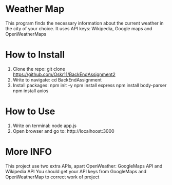 # Weather Map
This program finds the necessary information about the current weather in the city of your choice. 
It uses API keys: Wikipedia, Google maps and OpenWeatherMaps

# How to Install
1) Clone the repo: git clone https://github.com/Oskr11/BackEndAssignment2
2) Write to navigate: cd BackEndAssignment
3) Install packages:
npm init -y
npm install express
npm install body-parser
npm install axios

# How to Use
1) Write on terminal: node app.js
2) Open browser and go to: http://localhoost:3000

# More INFO
This project use two extra APIs, apart OpenWeather: GoogleMaps API and Wikipedia API
You should get your API keys from GoogleMaps and OpenWeatherMap to correct work of project
